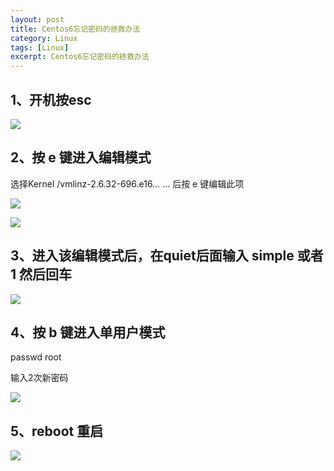 ```yaml
---
layout: post
title: Centos6忘记密码的拯救办法
category: Linux
tags: [Linux]
excerpt: Centos6忘记密码的拯救办法
---
```


## 1、开机按esc ##

![](http://www.nangongyibin.com/assets/images/Linux/11.png)

## 2、按 e 键进入编辑模式 ##

选择Kernel /vmlinz-2.6.32-696.e16... ... 后按 e 键编辑此项  

![](http://www.nangongyibin.com/assets/images/Linux/12.png)

![](http://www.nangongyibin.com/assets/images/Linux/13.png)

## 3、进入该编辑模式后，在quiet后面输入 simple 或者 1 然后回车     ##

![](http://www.nangongyibin.com/assets/images/Linux/14.png)

## 4、按 b 键进入单用户模式 ##

passwd root

输入2次新密码  

![](http://www.nangongyibin.com/assets/images/Linux/15.png)

## 5、reboot  重启  ##

![](http://www.nangongyibin.com/assets/images/Linux/16.png)